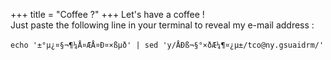 +++
title = "Coffee ?"
+++
Let's have a coffee !  
Just paste the following line in your terminal to reveal my e-mail address :  
<br>
```echo '±°µ¿¤§¬¶¼Å¤ÆÅ¤Ð¤×ßµð' | sed 'y/ÅÐß¬§°×ðÆ¼¶¤¿µ±/tco@ny.gsuaidrm/'```
<br>

